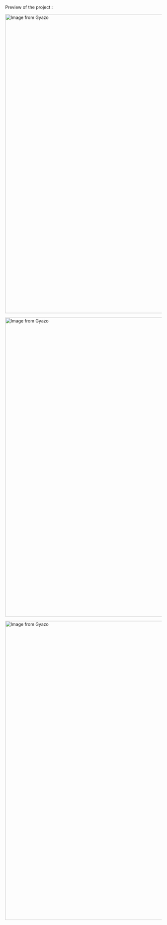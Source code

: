 Preview of the project :

<a href="https://gyazo.com/9e459808cc1131ef963a0d5ed3b08e85"><img src="https://i.gyazo.com/9e459808cc1131ef963a0d5ed3b08e85.gif" alt="Image from Gyazo" width="960"/></a>

<a href="https://gyazo.com/7fac0fea7ede96cb089964543c424e08"><img src="https://i.gyazo.com/7fac0fea7ede96cb089964543c424e08.gif" alt="Image from Gyazo" width="960"/></a>

<a href="https://gyazo.com/ed77e2013daeaacdb9de7eddb6337e70"><img src="https://i.gyazo.com/ed77e2013daeaacdb9de7eddb6337e70.gif" alt="Image from Gyazo" width="960"/></a>
